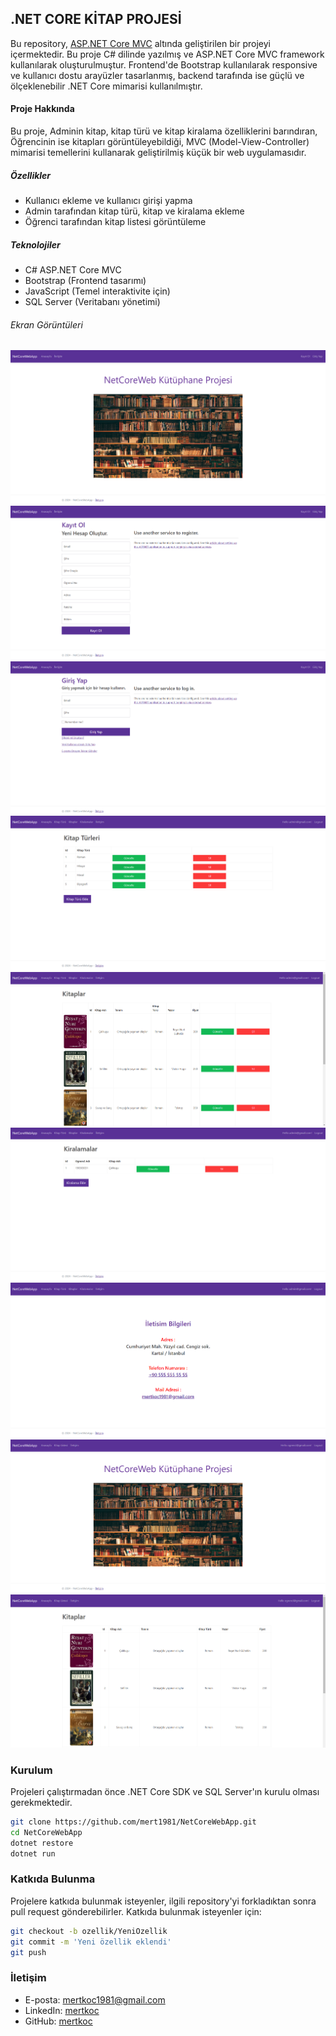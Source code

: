 ## .NET CORE KİTAP PROJESİ
Bu repository, [ASP.NET Core MVC](https://github.com/mert1981/NetCoreWebApp) altında geliştirilen bir projeyi içermektedir. Bu proje C# dilinde yazılmış ve ASP.NET Core MVC framework kullanılarak oluşturulmuştur. Frontend'de Bootstrap kullanılarak responsive ve kullanıcı dostu arayüzler tasarlanmış, backend tarafında ise güçlü ve ölçeklenebilir .NET Core mimarisi kullanılmıştır.

#### Proje Hakkında 
Bu proje, Adminin kitap, kitap türü ve kitap kiralama özelliklerini barındıran, Öğrencinin ise kitapları görüntüleyebildiği,  MVC (Model-View-Controller) mimarisi temellerini kullanarak geliştirilmiş küçük bir web uygulamasıdır.

##### Özellikler 
- Kullanıcı ekleme ve kullanıcı girişi yapma
- Admin tarafından kitap türü, kitap ve kiralama ekleme
- Öğrenci tarafından kitap listesi görüntüleme

##### Teknolojiler
- C# ASP.NET Core MVC
- Bootstrap (Frontend tasarımı)
- JavaScript (Temel interaktivite için)
- SQL Server (Veritabanı yönetimi)

###### Ekran Görüntüleri

![Proje Hakkında](ReadmeImages/1.png)
![Proje Hakkında](ReadmeImages/2.png)
![Proje Hakkında](ReadmeImages/3.png)
![Proje Hakkında](ReadmeImages/4.png)
![Proje Hakkında](ReadmeImages/5.png)
![Proje Hakkında](ReadmeImages/6.png)
![Proje Hakkında](ReadmeImages/7.png)
![Proje Hakkında](ReadmeImages/8.png)
![Proje Hakkında](ReadmeImages/9.png)

### Kurulum
Projeleri çalıştırmadan önce .NET Core SDK ve SQL Server'ın kurulu olması gerekmektedir.


```bash
git clone https://github.com/mert1981/NetCoreWebApp.git
cd NetCoreWebApp
dotnet restore
dotnet run
```

### Katkıda Bulunma

Projelere katkıda bulunmak isteyenler, ilgili repository'yi forkladıktan sonra pull request gönderebilirler. Katkıda bulunmak isteyenler için: 



```bash
git checkout -b ozellik/YeniOzellik
git commit -m 'Yeni özellik eklendi'
git push 
```

### İletişim

- E-posta: mertkoc1981@gmail.com
- LinkedIn: [mertkoc](https://www.linkedin.com/in/mert-ko%C3%A7-a477a0200/)
- GitHub: [mertkoc](https://github.com/mert1981)
